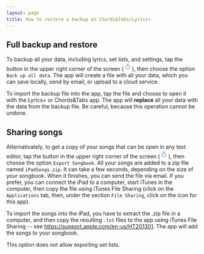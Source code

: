 ```yaml
---
layout: page
title: How to restore a backup on Chords&Tabs/Lyrics+
---
```


## Full backup and restore

To backup all your data, including lyrics, set lists, and settings, tap the button in the upper right corner of the screen (![share button](../images/share-button.png)), then choose the option `Back up all data`. The app will create a file with all your data, which you can save locally, send by email, or upload to a cloud service.

To import the backup file into the app, tap the file and choose to open it with the Lyrics+ or Chords&Tabs app. The app will **replace** all your data with the data from the backup file. Be careful, because this operation cannot be undone.
 
## Sharing songs

Alternativately, to get a copy of your songs that can be open in any text editor, tap the button in the upper right corner of the screen (![share button](../images/share-button.png)), then choose the option `Export Songbook`. All your songs are added to a zip file named `iPadSongs.zip`. It can take a few seconds, depending on the size of your songbook. When it finishes, you can send the file via email. If you prefer, you can connect the iPad to a computer, start iTunes in the computer, then copy the file using iTunes File Sharing (click on the `Applications` tab, then, under the section `File Sharing`, click on the icon for this app).

To import the songs into the iPad, you have to extract the .zip file in a computer, and then copy the resulting `.txt` files to the app using iTunes File Sharing -- see <https://support.apple.com/en-us/HT201301>. The app will add the songs to your songbook.

This option does not allow exporting set lists.